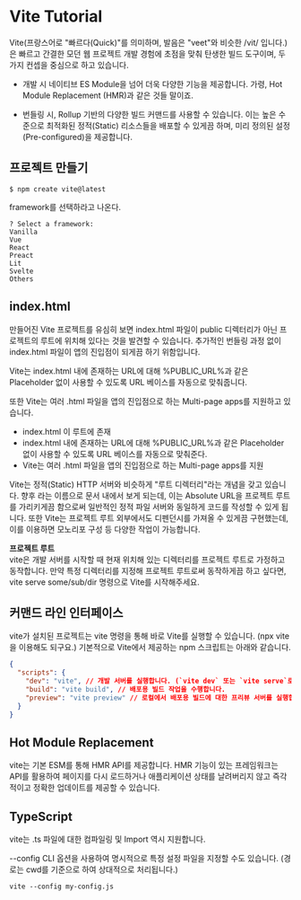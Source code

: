 # Vite Tutorial

Vite(프랑스어로 "빠르다(Quick)"를 의미하며, 발음은 "veet"와 비슷한 /vit/ 입니다.)은 빠르고 간결한 모던 웹 프로젝트 개발 경험에 초점을 맞춰 탄생한 빌드 도구이며, 두 가지 컨셉을 중심으로 하고 있습니다.

* 개발 시 네이티브 ES Module을 넘어 더욱 다양한 기능을 제공합니다. 가령, Hot Module Replacement (HMR)과 같은 것들 말이죠.

* 번들링 시, Rollup 기반의 다양한 빌드 커맨드를 사용할 수 있습니다. 이는 높은 수준으로 최적화된 정적(Static) 리소스들을 배포할 수 있게끔 하며, 미리 정의된 설정(Pre-configured)을 제공합니다.


## 프로젝트 만들기
```shell
$ npm create vite@latest
```
framework를 선택하라고 나온다. 
```shell
? Select a framework: 
Vanilla
Vue
React
Preact
Lit
Svelte
Others
```



## index.html
만들어진 Vite 프로젝트를 유심히 보면 index.html 파일이 public 디렉터리가 아닌 프로젝트의 루트에 위치해 있다는 것을 발견할 수 있습니다.  추가적인 번들링 과정 없이 index.html 파일이 앱의 진입점이 되게끔 하기 위함입니다.

Vite는 index.html 내에 존재하는 URL에 대해 %PUBLIC_URL%과 같은 Placeholder 없이 사용할 수 있도록 URL 베이스를 자동으로 맞춰줍니다.

또한 Vite는 여러 .html 파일을 앱의 진입점으로 하는 Multi-page apps를 지원하고 있습니다.


* index.html 이 루트에 존재
* index.html 내에 존재하는 URL에 대해 %PUBLIC_URL%과 같은 Placeholder 없이 사용할 수 있도록 URL 베이스를 자동으로 맞춰준다. 
* Vite는 여러 .html 파일을 앱의 진입점으로 하는 Multi-page apps를 지원

Vite는 정적(Static) HTTP 서버와 비슷하게 "루트 디렉터리"라는 개념을 갖고 있습니다. 향후 <root>라는 이름으로 문서 내에서 보게 되는데, 이는 Absolute URL을 프로젝트 루트를 가리키게끔 함으로써 일반적인 정적 파일 서버와 동일하게 코드를 작성할 수 있게 됩니다. 또한 Vite는 프로젝트 루트 외부에서도 디펜던시를 가져올 수 있게끔 구현했는데, 이를 이용하면 모노리포 구성 등 다양한 작업이 가능합니다.

**프로젝트 루트**    
vite은 개발 서버를 시작할 때 현재 위치해 있는 디렉터리를 프로젝트 루트로 가정하고 동작합니다. 만약 특정 디렉터리를 지정해 프로젝트 루트로써 동작하게끔 하고 싶다면, vite serve some/sub/dir 명령으로 Vite를 시작해주세요.


## 커맨드 라인 인터페이스

vite가 설치된 프로젝트는 vite 명령을 통해 바로 Vite를 실행할 수 있습니다. (npx vite을 이용해도 되구요.) 기본적으로 Vite에서 제공하는 npm 스크립트는 아래와 같습니다.

```json
{
  "scripts": {
    "dev": "vite", // 개발 서버를 실행합니다. (`vite dev` 또는 `vite serve`로도 시작이 가능합니다.)
    "build": "vite build", // 배포용 빌드 작업을 수행합니다.
    "preview": "vite preview" // 로컬에서 배포용 빌드에 대한 프리뷰 서버를 실행합니다.
  }
}
```

## Hot Module Replacement
vite는 기본 ESM를 통해 HMR API를 제공합니다. HMR 기능이 있는 프레임워크는 API를 활용하여 페이지를 다시 로드하거나 애플리케이션 상태를 날려버리지 않고 즉각적이고 정확한 업데이트를 제공할 수 있습니다. 

## TypeScript

vite는 .ts 파일에 대한 컴파일링 및 Import 역시 지원합니다.

--config CLI 옵션을 사용하여 명시적으로 특정 설정 파일을 지정할 수도 있습니다. (경로는 cwd를 기준으로 하여 상대적으로 처리됩니다.)
```shell
vite --config my-config.js
```

